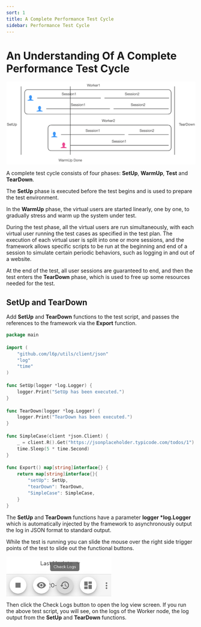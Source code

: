 ```yaml
---
sort: 1
title: A Complete Performance Test Cycle
sidebar: Performance Test Cycle
---
```


# An Understanding Of A Complete Performance Test Cycle

<style>
    img[alt=d000003001] { 
        display: block;
        width: 780px; 
    }
</style>
![d000003001](/assets/images/d000003001.png)

A complete test cycle consists of four phases: **SetUp**, **WarmUp**, **Test** and **TearDown**.

The **SetUp** phase is executed before the test begins and is used to prepare the test environment.

In the **WarmUp** phase, the virtual users are started linearly, one by one, to gradually stress and warm up the system under test.

During the test phase, all the virtual users are run simultaneously, with each virtual user running the test cases as specified in the test plan.
The execution of each virtual user is split into one or more sessions, and the framework allows specific scripts to be run at the beginning and end of a session to simulate certain periodic behaviors,
such as logging in and out of a website.

At the end of the test, all user sessions are guaranteed to end, and then the test enters the **TearDown** phase, which is used to free up some resources needed for the test.

## SetUp and TearDown

Add **SetUp** and **TearDown** functions to the test script, and passes the references to the framework via the **Export** function.

```go
package main

import (
	"github.com/l6p/utils/client/json"
	"log"
	"time"
)

func SetUp(logger *log.Logger) {
	logger.Print("SetUp has been executed.")
}

func TearDown(logger *log.Logger) {
	logger.Print("TearDown has been executed.")
}

func SimpleCase(client *json.Client) {
	_ = client.R().Get("https://jsonplaceholder.typicode.com/todos/1")
	time.Sleep(5 * time.Second)
}

func Export() map[string]interface{} {
	return map[string]interface{}{
		"setUp": SetUp,
		"tearDown": TearDown,
		"SimpleCase": SimpleCase,
	}
}
```

The **SetUp** and **TearDown** functions have a parameter **logger \*log.Logger** which is automatically injected by the framework
to asynchronously output the log in JSON format to standard output.

While the test is running you can slide the mouse over the right side trigger points of the test to slide out the functional buttons.

<style>
    img[alt=d000003002] { 
        display: block;
        width: 280px; 
    }
</style>
![d000003002](/assets/images/d000003002.png)

Then click the Check Logs button to open the log view screen. If you run the above test script,
you will see, on the logs of the Worker node, the log output from the **SetUp** and **TearDown** functions.
